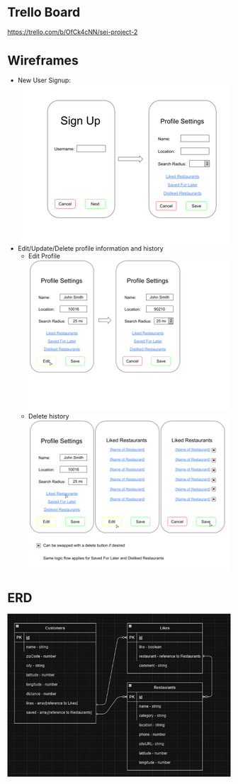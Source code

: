 # Trello Board
https://trello.com/b/OfCk4cNN/sei-project-2

# Wireframes
- New User Signup:
    ![New User Signup](</planning/wireframes/New User Signup.png>)
- Edit/Update/Delete profile information and history
  - Edit Profile
    ![Edit Profile](</planning/wireframes/Edit Profile.png>)
  - Delete history
    ![Delete History](</planning/wireframes/Delete History.png>)

# ERD
![ERD](/planning/wireframes/erd.png)